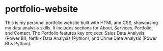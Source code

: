 # portfolio-website
This is my personal portfolio website built with HTML and CSS, showcasing my data analysis skills. It includes sections for About, Services, Portfolio, and Contact. The Portfolio features key projects: Sales Data Analysis (Power BI), Netflix Data Analysis (Python), and Crime Data Analysis (Power BI &amp; Python).
